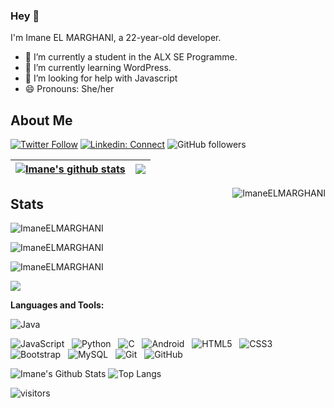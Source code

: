 ### Hey 👋
I'm Imane EL MARGHANI, a 22-year-old developer.

  - 🔭 I’m currently a student in the ALX SE Programme.
  - 🌱 I’m currently learning WordPress.
  - 🤔 I’m looking for help with Javascript
  - 😄 Pronouns: She/her
## About Me
[![Twitter Follow](https://img.shields.io/twitter/follow/misteranmol?label=Follow)](https://twitter.com/EmmanMargn)
[![Linkedin: Connect](https://img.shields.io/badge/-Connect-blue?style=flat-square&logo=Linkedin&logoColor=white&link=https://www.linkedin.com/in/ImaneELMARGHANI/)](https://www.linkedin.com/in/imane-e-b0a849201/)
![GitHub followers](https://img.shields.io/github/followers/ImaneELMARGHANI?label=Follow&style=social)

| <a href="https://github.com/ImaneELMARGHANI/github-readme-stats"><img align="center" src="https://github-readme-stats.vercel.app/api?username=ImaneELMARGHANI&theme=material-palenight&show_icons=true&include_all_commits=true&hide_border=true" alt="Imane's github stats" /></a> | <a href="https://github.com/ImaneELMARGHANI/github-readme-stats"><img align="center" src="https://github-readme-stats.vercel.app/api/top-langs/?username=ImaneELMARGHANI&layout=compact&theme=material-palenight&hide_border=true" /></a> |
| ------------- | ------------- |

<a href="#macropower-title">
  <img src="https://raw.githubusercontent.com/ImaneELMARGHANI/github-stats-transparent/output/generated/overview.svg" alt="ImaneELMARGHANI" align="right" />
</a>

## Stats

<p><img src="https://github-readme-stats.vercel.app/api?username=ImaneELMARGHANI&theme=material-palenight&show_icons=true&hide_border=true&include_all_commits=false&count_private=false" alt="ImaneELMARGHANI" /></p>
<p><img src="https://github-readme-streak-stats.herokuapp.com/?user=ImaneELMARGHANI&theme=material-palenight&hide_border=true" alt="ImaneELMARGHANI" /></p>
<p><img src="https://github-readme-stats.vercel.app/api/top-langs/?username=ImaneELMARGHANI&theme=material-palenight&hide_border=true&include_all_commits=false&count_private=false&layout=compact" alt="ImaneELMARGHANI" /></p>

![](https://github-profile-trophy.vercel.app/?username=ImaneELMARGHANI&theme=material-palenight&no-frame=false&no-bg=false&margin-w=8)


          

**Languages and Tools:** 

![Java](https://img.shields.io/badge/-Java-black?logo=java&style=social)&nbsp;&nbsp;

![JavaScript](https://img.shields.io/badge/-JavaScript-black?logo=javascript&style=social)&nbsp;&nbsp;
![Python](https://img.shields.io/badge/-Python-black?logo=Python&style=social)&nbsp;&nbsp;
![C](https://img.shields.io/badge/-C-black?logo=c&style=social)&nbsp;&nbsp;
![Android](https://img.shields.io/badge/-Android-black?logo=android&style=social)&nbsp;&nbsp;
![HTML5](https://img.shields.io/badge/-HTML5-black?logo=html5&style=social)&nbsp;&nbsp;
![CSS3](https://img.shields.io/badge/-CSS3-black?logo=css3&style=social)&nbsp;&nbsp;
![Bootstrap](https://img.shields.io/badge/-Bootstrap-black?logo=bootstrap&style=social)&nbsp;&nbsp;
![MySQL](https://img.shields.io/badge/-MySQL-black?logo=mysql&style=social)&nbsp;&nbsp;
![Git](https://img.shields.io/badge/-Git-black?logo=git&style=social)&nbsp;&nbsp;
![GitHub](https://img.shields.io/badge/-GitHub-black?logo=github&style=social)&nbsp;&nbsp;


![Imane's Github Stats](https://github-readme-stats.vercel.app/api?username=ImaneELMARGHANI&count_private=true&show_icons=true&include_all_commits=true)
![Top Langs](https://github-readme-stats.vercel.app/api/top-langs/?username=ImaneELMARGHANI&hide=TeX&layout=compact)

![visitors](https://visitor-badge.laobi.icu/badge?page_id=ImaneELMARGHANI.ImaneELMARGHANI)
<!--
**ImaneELMARGHANI/ImaneELMARGHANI** is a ✨ _special_ ✨ repository because its `README.md` (this file) appears on your GitHub profile.

Here are some ideas to get you started:

- 🔭 I’m currently working on ...
- 🌱 I’m currently learning ...
- 👯 I’m looking to collaborate on ...
- 🤔 I’m looking for help with ...
- 💬 Ask me about ...
- 📫 How to reach me: ...
- 😄 Pronouns: ...
- ⚡ Fun fact: ...
-->
